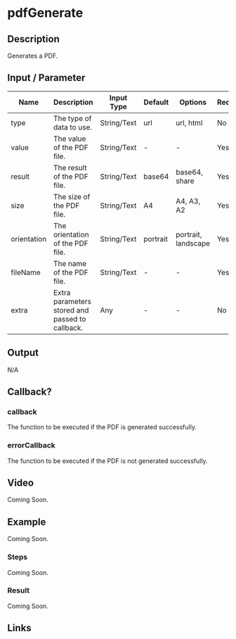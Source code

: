 # pdfGenerate

## Description

Generates a PDF.

## Input / Parameter

| Name | Description | Input Type | Default | Options | Required |
| ------ | ------ | ------ | ------ | ------ | ------ |
| type | The type of data to use. | String/Text | url | url, html | No |
| value | The value of the PDF file. | String/Text | - | - | Yes |
| result | The result of the PDF file. | String/Text | base64 | base64, share | Yes |
| size | The size of the PDF file. | String/Text | A4 | A4, A3, A2 | Yes |
| orientation | The orientation of the PDF file. | String/Text | portrait | portrait, landscape | Yes |
| fileName | The name of the PDF file. | String/Text | - | - | Yes |
| extra | Extra parameters stored and passed to callback. | Any | - | - | No |

## Output

N/A

## Callback?

### callback

The function to be executed if the PDF is generated successfully.

### errorCallback

The function to be executed if the PDF is not generated successfully.

## Video

Coming Soon.

<!-- Format: [![Video]({image-path}?raw=true)]({url-link}) -->

## Example

Coming Soon.

<!-- Share a scenario, like a user requirements. -->

### Steps

Coming Soon.

<!-- Show the steps and share some screenshots.

1. .....

Format: ![]({image-path}?raw=true) -->

### Result

Coming Soon.

<!-- Explain the output.

Format: ![]({image-path}?raw=true) -->

## Links